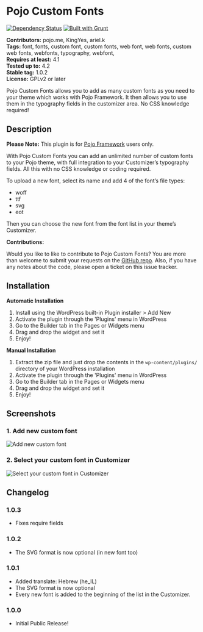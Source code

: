 # Pojo Custom Fonts #
[![Dependency Status](https://david-dm.org/pojome/pojo-sidebars/dev-status.svg)](https://david-dm.org/pojome/pojo-sidebars#info=devDependencies) [![Built with Grunt](https://cdn.gruntjs.com/builtwith.png)](http://gruntjs.com/)

**Contributors:** pojo.me, KingYes, ariel.k  
**Tags:** font, fonts, custom font, custom fonts, web font, web fonts, custom web fonts, webfonts, typography, webfont,  
**Requires at least:** 4.1  
**Tested up to:** 4.2  
**Stable tag:** 1.0.2  
**License:** GPLv2 or later  

Pojo Custom Fonts allows you to add as many custom fonts as you need to your theme  which works with Pojo Framework. It then allows you to use them in the typography fields in the customizer area. No CSS knowledge required!

## Description ##

**Please Note:** This plugin is for [Pojo Framework][1] users only.  

With Pojo Custom Fonts you can add an unlimited number of custom fonts to your Pojo theme, with full integration to your Customizer’s typography fields. All this with no CSS knowledge or coding required.

To upload a new font, select its name and add 4 of the font’s file types:

*   woff
*   ttf
*   svg
*   eot

Then you can choose the new font from the font list in your theme’s Customizer.

**Contributions:**

Would you like to like to contribute to Pojo Custom Fonts? You are more than welcome to submit your requests on the [GitHub repo][2]. Also, if you have any notes about the code, please open a ticket on this issue tracker.

 [1]: http://pojo.me/?utm_source=wp-repo&utm_medium=link&utm_campaign=custom_fonts
 [2]: https://github.com/pojome/pojo-custom-fonts

## Installation ##

**Automatic Installation**

1. Install using the WordPress built-in Plugin installer > Add New
1. Activate the plugin through the 'Plugins' menu in WordPress
1. Go to the Builder tab in the Pages or Widgets menu
1. Drag and drop the widget and set it
1. Enjoy!

**Manual Installation**

1. Extract the zip file and just drop the contents in the <code>wp-content/plugins/</code> directory of your WordPress installation
1. Activate the plugin through the 'Plugins' menu in WordPress
1. Go to the Builder tab in the Pages or Widgets menu
1. Drag and drop the widget and set it
1. Enjoy!

## Screenshots ##

### 1. Add new custom font ###
![Add new custom font](http://s.wordpress.org/extend/plugins/pojo-custom-fonts/screenshot-1.png)

### 2. Select your custom font in Customizer ###
![Select your custom font in Customizer](http://s.wordpress.org/extend/plugins/pojo-custom-fonts/screenshot-2.png)


## Changelog ##

### 1.0.3 ###
* Fixes require fields

### 1.0.2 ###
* The SVG format is now optional (in new font too) 

### 1.0.1 ###
* Added translate: Hebrew (he_IL)
* The SVG format is now optional
* Every new font is added to the beginning of the list in the Customizer.

### 1.0.0 ###
* Initial Public Release!